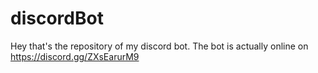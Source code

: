 # discordBot
Hey that's the repository of my discord bot. The bot is actually online on https://discord.gg/ZXsEarurM9

